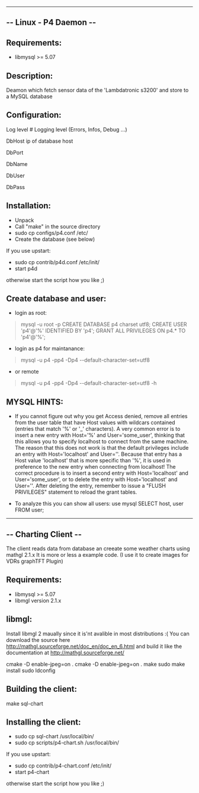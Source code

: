 -------------------------------------------------------
--             Linux - P4 Daemon                     --
-------------------------------------------------------

Requirements:
-------------

  - libmysql >= 5.07

Description:
------------

Deamon which fetch sensor data of the 'Lambdatronic s3200' 
and store to a MySQL database


Configuration:
--------------

  Log level #
      Logging level (Errors, Infos, Debug ...)

  DbHost
    ip of database host

  DbPort

  DbName

  DbUser

  DbPass


Installation:
-------------

- Unpack 
- Call "make" in the source directory
- sudo cp configs/p4.conf /etc/
- Create the database (see below)

If you use upstart:

- sudo cp contrib/p4d.conf /etc/init/
- start p4d

otherwise start the script how you like ;)

Create database and user:
--------------------------

- login as root: 
> mysql -u root -p
 CREATE DATABASE p4 charset utf8;
 CREATE USER 'p4'@'%' IDENTIFIED BY 'p4';
 GRANT ALL PRIVILEGES ON p4.* TO 'p4'@'%';

- login as p4 for maintanance:
> mysql -u p4 -pp4 -Dp4 --default-character-set=utf8
- or remote
> mysql -u p4 -pp4 -Dp4 --default-character-set=utf8 -h <host>

MYSQL HINTS:
-----------
- If you cannot figure out why you get Access denied, remove all entries from the user table 
  that have Host values with wildcars contained (entries that match '%' or '_' characters). 
  A very common error is to insert a new entry with Host='%' and User='some_user', 
  thinking that this allows you to specify localhost to connect from the same machine. 
  The reason that this does not work is that the default privileges include an 
  entry with Host='localhost' and User=''. Because that entry has a Host value 'localhost' 
  that is more specific than '%', it is used in preference to the new entry when connecting 
  from localhost! The correct procedure is to insert a second entry with Host='localhost' 
  and User='some_user', or to delete the entry with Host='localhost' and User=''. 
  After deleting the entry, remember to issue a "FLUSH PRIVILEGES" statement to reload the grant tables. 

- To analyze this you can show all users:
 use mysql
 SELECT host, user FROM user;


-------------------------------------------------------
--                 Charting Client                   --
-------------------------------------------------------

The client reads data from database an creeate some weather charts using mathgl 2.1.x
It is more or less a example code.
(I use it to create images for VDRs graphTFT Plugin)

Requirements:
-------------

  - libmysql >= 5.07
  - libmgl version 2.1.x

libmgl:
-------
Install libmgl 2 maually since it is'nt avalible in most distributions :(
You can download the source here http://mathgl.sourceforge.net/doc_en/doc_en_6.html
and build it like the documentation at http://mathgl.sourceforge.net/

cmake -D enable-jpeg=on .
cmake -D enable-jpeg=on .
make 
sudo make install
sudo ldconfig

Building the client:
--------------------

make sql-chart

Installing the client:
----------------------

- sudo cp sql-chart /usr/local/bin/
- sudo cp scripts/p4-chart.sh /usr/local/bin/

If you use upstart:

- sudo cp contrib/p4-chart.conf /etc/init/
- start p4-chart

otherwise start the script how you like ;)
